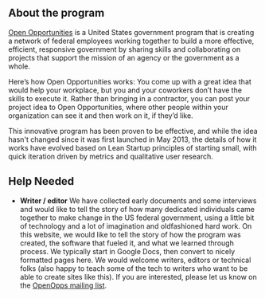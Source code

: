 ## About the program

[Open Opportunities](https://openopps.usajobs.gov/) is a United States government program that is creating a network of federal employees working together to build a more effective, efficient, responsive government by sharing skills and collaborating on projects that support the mission of an agency or the government as a whole.

Here’s how Open Opportunities works: You come up with a great idea that would help your workplace, but you and your coworkers don’t have the skills to execute it. Rather than bringing in a contractor, you can post your project idea to Open Opportunities, where other people within your organization can see it and then work on it, if they’d like.

This innovative program has been proven to be effective,
and while the idea hasn't changed since it was first launched in May 2013,
the details of how it works have evolved based on Lean Startup principles of
starting small, with quick iteration driven by metrics and qualitative user
research.

## Help Needed

* **Writer / editor** We have collected early documents and some interviews and would like to tell the story of how many dedicated individuals came together to make change in the US federal government, using a little bit of technology and a lot of imagination and oldfashioned hard work.  On this website, we would like to tell the story of how the program was created, the software that fueled it, and what we learned through process.  We typically start in Google Docs, then convert to nicely formatted pages here. We would welcome writers, editors or technical folks (also happy to teach some of the tech to writers who want to be able to create sites like this).  If you are interested, please let us know on the [OpenOpps mailing list](https://groups.google.com/forum/#!forum/openopps-platform).




